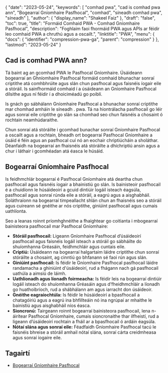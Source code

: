 {
  "date": "2023-05-24",
  "keywords": [
"comhad pwa",
"cad is comhad pwa ann",
"Bogearraí Gníomhaire Pasfhocal",
"comhad",
"síneadh comhad pwa",
"síneadh"
],
  "author": {
    "display_name": "Shakeel Faiz"
},
  "draft": "false",
  "toc": true,
  "title": "Formáid Comhaid PWA - Comhad Gníomhaire Pasfhocal",
  "description": "Foghlaim faoi fhormáid PWA agus APIs ar féidir leo comhaid PWA a chruthú agus a oscailt.",
  "linktitle": "PWA",
  "menu": {
    "docs": {
      "identifier": "compression-pwa-ga",
      "parent": "compression"
}
},
  "lastmod": "2023-05-24"
}

## Cad is comhad PWA ann?

Tá baint ag an gcomhad PWA le Pasfhocal Gníomhaire. Úsáideann bogearraí an Ghníomhaire Pasfhocal formáid comhaid bhunachar sonraí criptithe atá comhbhrúite agus slán chun pasfhocal agus faisnéis íogair eile a stóráil. Is sainfhormáid comhaid í a úsáideann an Gníomhaire Pasfhocal dílsithe agus ní féidir í a dhoiciméadú go poiblí.

Is gnách go sábhálann Gníomhaire Pasfhocal a bhunachar sonraí criptithe mar chomhad amháin le síneadh . pwa. Tá na hiontrálacha pasfhocail go léir agus sonraí eile criptithe go slán sa chomhad seo chun faisnéis a chosaint ó rochtain neamhúdaraithe.

Chun sonraí atá stóráilte i gcomhad bunachar sonraí Gníomhaire Pasfhocal a oscailt agus a rochtain, bheadh ort bogearraí Pasfhocal Gníomhaire a úsáid é féin agus an pasfhocal cuí nó an eochair chriptiúcháin a sholáthar. Déanfaidh na bogearraí an fhaisnéis atá stóráilte a dhíchriptiú ansin agus a chur i láthair i gcomhéadan atá éasca le húsáid.

## Bogearraí Gníomhaire Pasfhocal

Is feidhmchlár bogearraí é Pasfhocal Gníomhaire atá deartha chun pasfhocail agus faisnéis íogair a bhainistiú go slán. Is bainisteoir pasfhocail é a chuidíonn le húsáideoirí a gcuid dintiúir logáil isteach éagsúla, pasfhocail agus sonraí rúnda eile a stóráil, a eagrú agus a aisghabháil. Soláthraíonn na bogearraí timpeallacht shlán chun an fhaisnéis seo a stóráil agus cuireann sé gnéithe ar nós criptithe, giniúint pasfhocail agus cumais uathlíonta.

Seo a leanas roinnt príomhghnéithe a fhaightear go coitianta i mbogearraí bainisteora pasfhocail mar Pasfhocal Gníomhaire:

- **Stóráil pasfhocail:** Ligeann Gníomhaire Pasfhocal d’úsáideoirí pasfhocail agus faisnéis logáil isteach a stóráil go sábháilte do shuíomhanna Gréasáin, feidhmchláir agus cuntais eile.
- **Criptiú:** Úsáideann na bogearraí halgartaim láidre criptithe chun sonraí stóráilte a chosaint, ag cinntiú go bhfanann sé faoi rún agus slán.
- **Giniúint pasfhocail:** Is féidir le Gníomhaire Pasfhocal pasfhocail láidre randamacha a ghiniúint d'úsáideoirí, rud a fhágann nach gá pasfhocail uathúla a aimsiú de láimh.
- **Uathlíonadh agus líonadh foirmeacha:** Is féidir leis na bogearraí dintiúir logáil isteach do shuíomhanna Gréasáin agus d’fheidhmchláir a líonadh go huathoibríoch, rud a shábhálann am agus iarracht don úsáideoir.
- **Gnéithe eagraíochtúla:** Is féidir le húsáideoirí a bpasfhocail a chatagóiriú agus a eagrú ina bhfillteáin nó ina ngrúpaí ar mhaithe le bainistiú agus aisghabháil níos éasca.
- **Sioncronú:** Tairgeann roinnt bogearraí bainisteora pasfhocail, lena n-áirítear Pasfhocal Gníomhaire, cumais sioncronaithe thar ilfheistí, rud a ligeann d’úsáideoirí rochtain a fháil ar a bpasfhocail ó ardáin éagsúla.
- **Nótaí slána agus sonraí eile:** Féadfaidh Gníomhaire Pasfhocal tacú le faisnéis bhreise a stóráil amhail nótaí slána, sonraí cárta creidmheasa agus sonraí íogaire eile.

## Tagairtí
* [Bogearraí Gníomhaire Pasfhocal](https://moonsoftware.com/)


